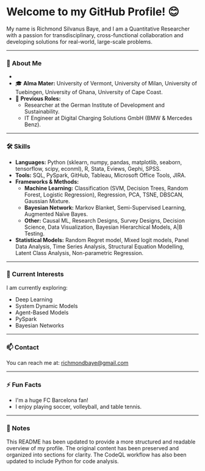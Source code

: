 # Welcome to my GitHub Profile! 😊

My name is Richmond Silvanus Baye, and I am a Quantitative Researcher with a passion for transdisciplinary, cross-functional collaboration and developing solutions for real-world, large-scale problems.

---

### 💼 About Me

*   
*   🎓 **Alma Mater:** University of Vermont, University of Milan, University of Tuebingen, University of Ghana, University of Cape Coast.
*   💼 **Previous Roles:**
    *   Researcher at the German Institute of Development and Sustainability.
    *   IT Engineer at Digital Charging Solutions GmbH (BMW & Mercedes Benz).

---

### 🛠️ Skills

*   **Languages:** Python (sklearn, numpy, pandas, matplotlib, seaborn, tensorflow, scipy, econml), R, Stata, Eviews, Gephi, SPSS.
*   **Tools:** SQL, PySpark, GitHub, Tableau, Microsoft Office Tools, JIRA.
*   **Frameworks & Methods:**
    *   **Machine Learning:** Classification (SVM, Decision Trees, Random Forest, Logistic Regression), Regression, PCA, TSNE, DBSCAN, Gaussian Mixture.
    *   **Bayesian Network:** Markov Blanket, Semi-Supervised Learning, Augmented Naïve Bayes.
    *   **Other:** Causal ML, Research Designs, Survey Designs, Decision Science, Data Visualization, Bayesian Hierarchical Models, A|B Testing.
*   **Statistical Models:** Random Regret model, Mixed logit models, Panel Data Analysis, Time Series Analysis, Structural Equation Modelling, Latent Class Analysis, Non-parametric Regression.

---

### 🌱 Current Interests

I am currently exploring:
*   Deep Learning
*   System Dynamic Models
*   Agent-Based Models
*   PySpark
*   Bayesian Networks

---

### 📫 Contact

You can reach me at: [richmondbaye@gmail.com](mailto:richmondbaye@gmail.com)

---

### ⚡ Fun Facts

*   I'm a huge FC Barcelona fan!
*   I enjoy playing soccer, volleyball, and table tennis.

---

### 📝 Notes
This README has been updated to provide a more structured and readable overview of my profile. The original content has been preserved and organized into sections for clarity. The CodeQL workflow has also been updated to include Python for code analysis.
